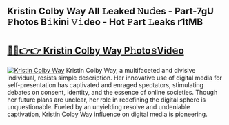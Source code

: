 ## Kristin Colby Way All 𝙻eaked 𝙽u𝚍es - Part-7gU 𝙿hotos B𝚒kini 𝚅𝚒deo - Hot 𝙿art 𝙻eaks r1tMB

# <h2><a href="http://ld1cjul.urlbe.top/?page=Kristin+Colby+Way">🔗🔗👉👉 Kristin Colby Way P𝚑oto𝚜Vid𝚎o</a></h2>

[![Kristin Colby Way](https://i.imgur.com/eBuTRDB.gif)](http://ld1cjul.urlbe.top/?page=Kristin+Colby+Way)
Kristin Colby Way, a multifaceted and divisive individual, resists simple description. Her innovative use of digital media for self-presentation has captivated and enraged spectators, stimulating debates on consent, identity, and the essence of online societies. Though her future plans are unclear, her role in redefining the digital sphere is unquestionable. Fueled by an unyielding resolve and undeniable captivation, Kristin Colby Way influence on digital media is pioneering.
